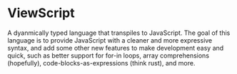﻿# ViewScript

A dyanmically typed language that transpiles to JavaScript. The goal of this language is to provide
JavaScript with a cleaner and more expressive syntax, and add some other new features to make development easy and quick,
such as better support for for-in loops, array comprehensions (hopefully), code-blocks-as-expressions (think rust), and more. 
